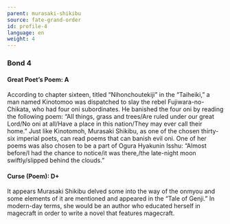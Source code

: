 ```yaml
---
parent: murasaki-shikibu
source: fate-grand-order
id: profile-4
language: en
weight: 4
---
```


### Bond 4

#### Great Poet’s Poem: A

According to chapter sixteen, titled “Nihonchoutekiji” in the “Taiheiki,” a man named Kinotomoo was dispatched to slay the rebel Fujiwara-no-Chikata, who had four oni subordinates. He banished the four oni by reading the following poem:
“All things, grass and trees/Are ruled under our great Lord/No oni at all/Have a place in this nation/They may ever call their home.”
Just like Kinotomoh, Murasaki Shikibu, as one of the chosen thirty-six imperial poets, can read poems that can banish evil oni.
One of her poems was also chosen to be a part of Ogura Hyakunin Isshu:
“Almost before/I had the chance to notice/it was there,/the late-night moon swiftly/slipped behind the clouds.”

#### Curse (Poem): D+

It appears Murasaki Shikibu delved some into the way of the onmyou and some elements of it are mentioned and appeared in the “Tale of Genji.”
In modern-day terms, she would be an author who educated herself in magecraft in order to write a novel that features magecraft.
